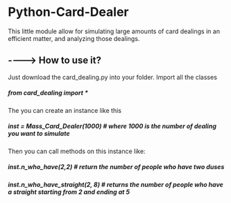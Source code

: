 # Python-Card-Dealer
This little module allow for simulating large amounts of card dealings in an efficient matter, and analyzing those dealings.
## ----> How to use it?
Just download the card_dealing.py into your folder.
Import all the classes
##### from card_dealing import *
The you can create an instance like this
##### inst = Mass_Card_Dealer(1000) # where 1000 is the number of dealing you want to simulate
Then you can call methods on this instance like:
##### inst.n_who_have(2,2) # return the number of people who have two duses
##### inst.n_who_have_straight(2, 8) # returns the number of people who have a straight starting from 2 and ending at 5
